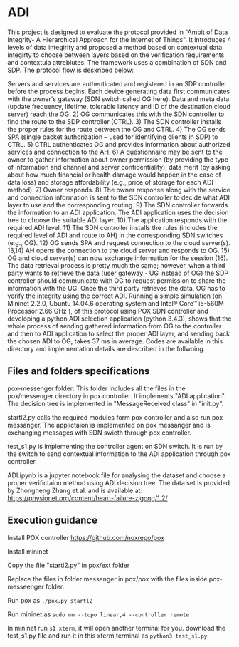 # ADI

This project is designed to evaluate the protocol provided in "Ambit of Data Integrity- A Hierarchical Approach for the Internet of Things". It introduces 4 levels of data integirity and proposed a method based on contextual data integirty to choose between layers based on the verification requirements and contextula attrebiutes. The framework uses a combination of SDN and SDP. The protocol flow is desxribed below:

Servers and services are authenticated and registered in an SDP controller before the process begins. Each device generating data first communicates with the owner's gateway (SDN switch called OG here). Data and meta data (update frequency, lifetime, tolerable latency and ID of the destination cloud server) reach the OG. 2) OG communicates this with the SDN controller to find the route to the SDP controller (CTRL). 3) The SDN controller installs the proper rules for the route between the OG and CTRL. 4) The OG sends SPA (single packet authorization – used for identifying clients in SDP) to CTRL. 5) CTRL authenticates OG and provides information about authorized services and connection to the AH. 6) A questionnaire may be sent to the owner to gather information about owner permission (by providing the type of information and channel and server confidentiality), data merit (by asking about how much financial or health damage would happen in the case of data loss) and storage affordability (e.g., price of storage for each ADI method). 7) Owner responds. 8) The owner response along with the service and connection information is sent to the SDN controller to decide what ADI layer to use and the corresponding routing. 9) The SDN controller forwards the information to an ADI application. The ADI application uses the decision tree to choose the suitable ADI layer. 10) The application responds with the required ADI level. 11) The SDN controller installs the rules (includes the required level of ADI and route to AH) in the corresponding SDN switches (e.g., OG). 12) OG sends SPA and request connection to the cloud server(s). 13,14) AH opens the connection to the cloud server and responds to OG. 15) OG and cloud server(s) can now exchange information for the session (16). The data retrieval process is pretty much the same; however, when a third party wants to retrieve the data (user gateway - UG instead of OG) the SDP controller should communicate with OG to request permission to share the information with the UG. Once the third party retrieves the data, OG has to verify the integrity using the correct ADI.
Running a simple simulation (on Mininet 2.2.0, Ubuntu 14.04.6 operating system and Intel® Core™ i5-560M Processor 2.66 GHz ), of this protocol using POX SDN controller and developing a python ADI selection application (python 3.4.3), shows that the whole process of sending gathered information from OG to the controller and then to ADI application to select the proper ADI layer, and sending back the chosen ADI to OG, takes $37$ ms in average. Codes are available in this directory and implementation details are described in the follwoing. 

## Files and folders specifications

pox-messenger folder: This folder includes all the files in the pox/messenger directory in pox controller. It implements "ADI application". The decision tree is implemented in "MessageReceived class" in "init.py". 

startl2.py calls the required modules form pox controller and also run pox messanger. The applictaion is implemented on pox messanger and is exchanging messages with SDN swicth through pox controller. 

test_s1.py is implementing the controller agent on SDN switch. It is run by the switch to send contextual information to the ADI application through pox controller. 

ADI.ipynb is a jupyter notebook file for analysing the dataset and choose a proper verifictaion method using ADI decision tree. The data set is provided by Zhongheng Zhang et al. and is available at: https://physionet.org/content/heart-failure-zigong/1.2/

## Execution guidance

Install POX controller https://github.com/noxrepo/pox

Install mininet

Copy the file "startl2.py" in pox/ext folder

Replace the files in folder messenger in pox/pox with the files inside pox-messeenger folder.

Run pox as `./pox.py startl2`

Run mininet as `sudo mn --topo linear,4 --controller remote`

In mininet run `s1 xterm`, it will open another terminal for you. download the test_s1.py file and run it in this xterm terminal as `python3 test_s1.py`.

